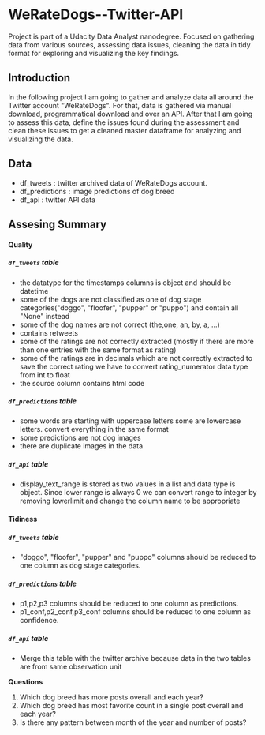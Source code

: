 # WeRateDogs--Twitter-API
Project is part of a Udacity Data Analyst nanodegree. Focused on gathering data from various sources, assessing data issues, cleaning the data in tidy format for exploring and visualizing the key findings. 

## Introduction
In the following project I am going to gather and analyze data all around the Twitter account "WeRateDogs". For that, data is gathered via manual download, programmatical download and over an API. After that I am going to assess this data, define the issues found during the assessment and clean these issues to get a cleaned master dataframe for analyzing and visualizing the data.

## Data
- df_tweets : twitter archived data of WeRateDogs account.
- df_predictions : image predictions of dog breed 
- df_api : twitter API data 

<a id = 'assessingsum'></a>
## Assesing Summary

#### Quality
##### `df_tweets` table
- the datatype for the timestamps columns is object and should be datetime
- some of the dogs are not classified as one of dog stage categories("doggo", "floofer", "pupper" or "puppo") and contain all "None" instead
- some of the dog names are not correct (the,one, an, by, a, ...)
- contains retweets
- some of the ratings are not correctly extracted (mostly if there are more than one entries with the same format as rating) 
- some of the ratings are in decimals which are not correctly extracted to save the correct rating we have to convert rating_numerator data type from int to float
- the source column contains html code

##### `df_predictions` table
 - some words are starting with uppercase letters some are lowercase letters. convert everything in the same format
 - some predictions are not dog images
 - there are duplicate images in the data
 
##### `df_api` table
 - display_text_range is stored as two values in a list and data type is object. Since lower range is always 0 we can convert range to integer by removing lowerlimit and change the column name to be appropriate
 
#### Tidiness
##### `df_tweets` table
 - "doggo", "floofer", "pupper" and "puppo" columns should be reduced to one column as dog stage categories.
 
##### `df_predictions` table
 - p1,p2,p3 columns should be reduced to one column as predictions.
 - p1_conf,p2_conf,p3_conf columns should be reduced to one column as confidence.
 
##### `df_api` table
 - Merge this table with the twitter archive because data in the two tables are from same observation unit
 
 **Questions**

1. Which dog breed has more posts overall and each year?
2. Which dog breed has most favorite count in a single post overall and each year?
3. Is there any pattern between month of the year and number of posts?
